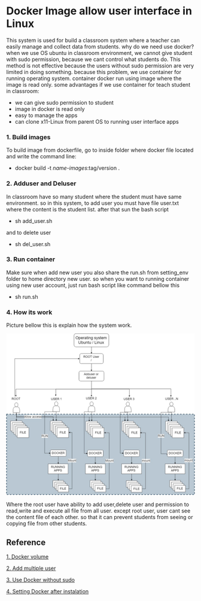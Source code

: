 # Docker Image allow user interface in Linux

This system is used for build a classroom system where a teacher can easily manage and collect data from students. why do we need use docker? when we use OS ubuntu in classroom environment, we cannot give student with sudo permission, because we cant control what students do. This method is not effective because the users without sudo permission are very limited in doing something. because this problem, we  use container for running operating system. container docker run using image where the image is read only. some advantages if we use container for teach student in classroom:

* we can give sudo permission to student
* image in docker is read only
* easy to manage the apps 
* can clone x11-Linux from parent OS to running user interface apps

### 1. Build images

To build image from dockerfile, go to inside folder where docker file  located and write the command line:

- docker build -t *name-images*:tag/version .

### 2. Adduser and Deluser

In classroom have so many student where the student must have same environment. so in this system, to add user you must have file user.txt where the content is the student list. after that sun the bash script 

* sh add_user.sh

and to delete user 

* sh del_user.sh

### 3. Run container

Make sure when add new user you also share the run.sh from setting_env folder to home directory new user. so when you want to running container using new user account, just run bash script like command bellow this

*  sh run.sh

### 4. How its work

Picture bellow this is explain how the system work.



<img src="/setting_env/12.jpg">





Where the root user have ability to add user,delete user and permission to read,write and execute all file from all user. except root user, user cant see the content file of each other. so that it can prevent students from seeing or copying file from other students.

## Reference 

[1. Docker volume](https://docs.docker.com/storage/volumes/)

[2. Add multiple user](http://linuxsay.com/t/adding-multiple-users-in-ubuntu/3302)

[3. Use Docker without sudo](https://linoxide.com/linux-how-to/use-docker-without-sudo-ubuntu/)

[4. Setting Docker after instalation](https://docs.docker.com/install/linux/linux-postinstall/)









